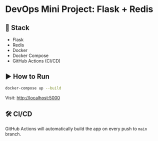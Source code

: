 # DevOps Mini Project: Flask + Redis

## 🔧 Stack
- Flask
- Redis
- Docker
- Docker Compose
- GitHub Actions (CI/CD)

## ▶️ How to Run

```bash
docker-compose up --build
```

Visit: [http://localhost:5000](http://localhost:5000)

## 🛠️ CI/CD

GitHub Actions will automatically build the app on every push to `main` branch.